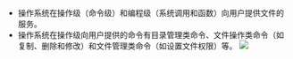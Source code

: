 - 操作系统在操作级（命令级）和编程级（系统调用和函数）向用户提供文件的服务。
- 操作系统在操作级向用户提供的命令有目录管理类命令、文件操作类命令（如复制、删除和修改）和文件管理类命令（如设置文件权限）等。
  ![](http://www.plantuml.com/plantuml/svg/SoWkIImgoStCIybDBE3Yqb9uDhdtoTuvptSjVpfnxvFTIxYqjE8LdizUztJlrEVh5ZwVqFPyusuacMVJsf_itWRLWoG3b7gwfFTfnpOeksF1ovbGyIVxrpsRiXD9DwQvGAaNw_OztxiEQlpSvfSp9t0vf08T2NKe0000)